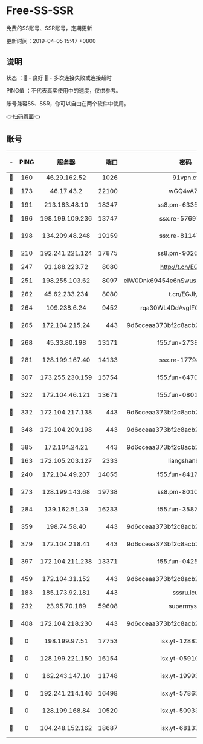 # Free-SS-SSR

免费的SS账号、SSR账号，定期更新

更新时间：2019-04-05 15:47 +0800

## 说明

状态     ：🙂 - 良好 🙁 - 多次连接失败或连接超时

PING值   ：不代表真实使用中的速度，仅供参考。

账号兼容SS、SSR，你可以自由在两个软件中使用。

👉[扫码页面](https://liesauer.github.io/Free-SS-SSR/)👈

## 账号

|-|PING|服务器|端口|密码|加密方式|区域|
|:----:|:----:|:-----:|-----:|:----:|:----:|:----:|
|🙂|160|46.29.162.52|1026|91vpn.cf|rc4-md5|RU|
|🙂|173|46.17.43.2|22100|wGQ4vA7D|aes-256-gcm|RU|
|🙂|191|213.183.48.10|18347|ss8.pm-63355792|rc4-md5|RU|
|🙂|196|198.199.109.236|13747|ssx.re-57697610|aes-256-cfb|US|
|🙂|198|134.209.48.248|19159|ssx.re-81147970|aes-256-cfb|US|
|🙂|210|192.241.221.124|17875|ss8.pm-90261799|aes-256-cfb|US|
|🙂|247|91.188.223.72|8080|http://t.cn/EGJIyrl|rc4-md5|RU|
|🙂|251|198.255.103.62|8097|eIW0Dnk69454e6nSwuspv9DmS201tQ0D|aes-256-cfb|US|
|🙂|262|45.62.233.234|8080|t.cn/EGJIyrl|rc4-md5|CA|
|🙂|264|109.238.6.24|9452|rqa30WL4DdAvgIFG6Fs3znzTa|aes-256-cfb|FR|
|🙂|265|172.104.215.24|443|9d6cceaa373bf2c8acb22e60b6a58be6|aes-256-cfb|US|
|🙂|268|45.33.80.198|13171|f55.fun-27386798|aes-256-cfb|US|
|🙂|281|128.199.167.40|14133|ssx.re-17798800|aes-256-cfb|SG|
|🙂|307|173.255.230.159|15754|f55.fun-64706924|aes-256-cfb|US|
|🙂|322|172.104.46.121|13671|f55.fun-08015560|aes-256-cfb|SG|
|🙂|332|172.104.217.138|443|9d6cceaa373bf2c8acb22e60b6a58be6|aes-256-cfb|US|
|🙂|348|172.104.209.198|443|9d6cceaa373bf2c8acb22e60b6a58be6|aes-256-cfb|US|
|🙂|385|172.104.24.21|443|9d6cceaa373bf2c8acb22e60b6a58be6|aes-256-cfb|US|
|🙂|163|172.105.203.127|2333|liangshanbo|chacha20|JP|
|🙂|240|172.104.49.207|14055|f55.fun-84172526|aes-256-cfb|SG|
|🙂|273|128.199.143.68|19738|ss8.pm-80109890|aes-256-cfb|SG|
|🙂|284|139.162.51.39|16233|f55.fun-35878736|aes-256-cfb|SG|
|🙂|359|198.74.58.40|443|9d6cceaa373bf2c8acb22e60b6a58be6|aes-256-cfb|US|
|🙂|379|172.104.218.41|443|9d6cceaa373bf2c8acb22e60b6a58be6|aes-256-cfb|US|
|🙂|397|172.104.211.238|13371|f55.fun-04250289|aes-256-cfb|US|
|🙂|459|172.104.31.152|443|9d6cceaa373bf2c8acb22e60b6a58be6|aes-256-cfb|US|
|🙁|183|185.173.92.181|443|sssru.icu|rc4-md5|RU|
|🙁|232|23.95.70.189|59608|supermyssr|chacha20-ietf|US|
|🙁|408|172.104.218.230|443|9d6cceaa373bf2c8acb22e60b6a58be6|aes-256-cfb|US|
|🙁|0|198.199.97.51|17753|isx.yt-12882170|aes-256-cfb|US|
|🙁|0|128.199.221.150|16154|isx.yt-05910694|aes-256-cfb|SG|
|🙁|0|162.243.147.10|11748|isx.yt-19993680|aes-256-cfb|US|
|🙁|0|192.241.214.146|16498|isx.yt-57865147|aes-256-cfb|US|
|🙁|0|128.199.168.84|10520|isx.yt-50933208|aes-256-cfb|SG|
|🙁|0|104.248.152.162|18687|isx.yt-68133684|aes-256-cfb|SG|
